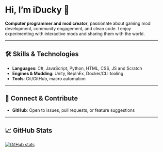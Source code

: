 # Hi, I’m iDucky 👋

**Computer programmer and mod creator**, passionate about gaming mod development, community engagement, and clean code. I enjoy experimenting with interactive mods and sharing them with the world.

---

## 🛠️ Skills & Technologies

- **Languages**: C#, JavaScript, Python, HTML, CSS, JS and Scratch
- **Engines & Modding**: Unity, BepInEx, Docker/CLI tooling  
- **Tools**: Git/GitHub, macro automation  

---

## 🤝 Connect & Contribute

- **GitHub**: Open to issues, pull requests, or feature suggestions

---

## 📈 GitHub Stats

[![GitHub stats](https://github-readme-stats.vercel.app/api?username=i-duckyy&show_icons=true)](https://github.com/i-duckyy)
